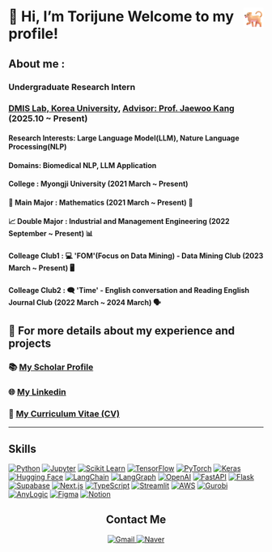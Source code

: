 # 👋 Hi, I’m Torijune <img src="image/Dog.png" alt="fom image" width="40" style="float: right;"> Welcome to my profile!

## About me :
### Undergraduate Research Intern
### [DMIS Lab, Korea University](https://dmis.korea.ac.kr/home), [Advisor: Prof. Jaewoo Kang](https://dmis.korea.ac.kr/jaewoo-kang-p-i) (2025.10 ~ Present)  
#### Research Interests: Large Language Model(LLM), Nature Language Processing(NLP)
#### Domains: Biomedical NLP, LLM Application
#### College : **Myongji University (2021 March ~ Present)** 

#### 📐 Main Major : **Mathematics (2021 March ~ Present)** 🔢
#### 📈 Double Major : **Industrial and Management Engineering (2022 September ~ Present)** 📊
#### Colleage Club1 : 💻 **'FOM'(Focus on Data Mining) - Data Mining Club (2023 March ~ Present)** 🖥️   

#### Colleage Club2 : 🗨️ **'Time' - English conversation and Reading English Journal Club (2022 March ~ 2024 March)** 🗣️

## 🔎 For more details about my experience and projects

### 📚 [My Scholar Profile](https://scholar.google.com/citations?user=2NowlBIAAAAJ&hl=ko)

### 🌐 [My Linkedin](https://www.linkedin.com/in/%EC%9B%90%EC%A4%80-%EC%9E%A5-765a6a280/)

### 📄 [My Curriculum Vitae (CV)](https://www.overleaf.com/read/mykvzjvcdkgw#9c2062)

---

## Skills
[![Python](https://img.shields.io/badge/Python-3776AB?style=for-the-badge&logo=python&logoColor=white)](https://www.python.org/)
[![Jupyter](https://img.shields.io/badge/Jupyter-F37626?style=for-the-badge&logo=jupyter&logoColor=white)](https://jupyter.org/)
[![Scikit Learn](https://img.shields.io/badge/Scikit_Learn-F7931E?style=for-the-badge&logo=scikit-learn&logoColor=white)](https://scikit-learn.org/)
[![TensorFlow](https://img.shields.io/badge/TensorFlow-FF6F00?style=for-the-badge&logo=tensorflow&logoColor=white)](https://www.tensorflow.org/)
[![PyTorch](https://img.shields.io/badge/PyTorch-EE4C2C?style=for-the-badge&logo=pytorch&logoColor=white)](https://pytorch.org/)
[![Keras](https://img.shields.io/badge/Keras-D00000?style=for-the-badge&logo=keras&logoColor=white)](https://keras.io/)
[![Hugging Face](https://img.shields.io/badge/Hugging%20Face-FFBB00?style=for-the-badge&logo=huggingface&logoColor=white)](https://huggingface.co/)
[![LangChain](https://img.shields.io/badge/LangChain-3A76F0?style=for-the-badge&logo=langchain&logoColor=white)](https://www.langchain.com/)
[![LangGraph](https://img.shields.io/badge/LangGraph-00C853?style=for-the-badge&logo=langchain&logoColor=white)](https://www.langgraph.com/)
[![OpenAI](https://img.shields.io/badge/OpenAI-412991?style=for-the-badge&logo=openai&logoColor=white)](https://openai.com/)
[![FastAPI](https://img.shields.io/badge/FastAPI-009688?style=for-the-badge&logo=fastapi&logoColor=white)](https://fastapi.tiangolo.com/)
[![Flask](https://img.shields.io/badge/Flask-000000?style=for-the-badge&logo=flask&logoColor=white)](https://flask.palletsprojects.com/)
[![Supabase](https://img.shields.io/badge/Supabase-3ECF8E?style=for-the-badge&logo=supabase&logoColor=white)](https://supabase.com/)
[![Next.js](https://img.shields.io/badge/Next.js-000000?style=for-the-badge&logo=nextdotjs&logoColor=white)](https://nextjs.org/)
[![TypeScript](https://img.shields.io/badge/TypeScript-3178C6?style=for-the-badge&logo=typescript&logoColor=white)](https://www.typescriptlang.org/)
[![Streamlit](https://img.shields.io/badge/Streamlit-FF4B4B?style=for-the-badge&logo=streamlit&logoColor=white)](https://streamlit.io/)
[![AWS](https://img.shields.io/badge/Amazon%20AWS-FF9900?style=for-the-badge&logo=amazonaws&logoColor=white)](https://aws.amazon.com/)
[![Gurobi](https://img.shields.io/badge/Gurobi-56BDDC?style=for-the-badge&logo=gurobi&logoColor=white)](https://www.gurobi.com/)
[![AnyLogic](https://img.shields.io/badge/AnyLogic-00589D?style=for-the-badge&logo=anylogic&logoColor=white)](https://www.anylogic.com/)
[![Figma](https://img.shields.io/badge/Figma-F24E1E?style=for-the-badge&logo=figma&logoColor=white)](https://www.figma.com/)
[![Notion](https://img.shields.io/badge/Notion-000000?style=for-the-badge&logo=notion&logoColor=white)](https://www.notion.so/)


<div align="center">
  <h2>Contact Me</h2>
  <a href="mailto:dnjswnswkd03@gmail.com">
    <img src="https://img.shields.io/badge/Gmail-_-c14438?style=flat-square&logo=gmail&logoColor=white&labelColor=EA4335" alt="Gmail" height="30">
  </a>
  <a href="mailto:dnjswnswkd03@naver.com">
    <img src="https://img.shields.io/badge/Naver-_-03c75a?style=flat-square&logo=naver&logoColor=white&labelColor=2DB400" alt="Naver" height="30">
  </a>
</div>





